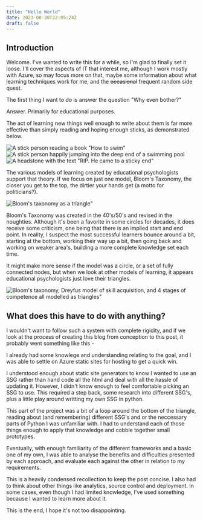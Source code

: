 ```yaml
---
title: "Hello World"
date: 2023-08-30T22:05:24Z
draft: false
---
```

Introduction
------------
Welcome.
I've wanted to write this for a while, so I'm glad to finally set it loose.
I'll cover the aspects of IT that interest me, although I work mostly with Azure, so may focus more on that, maybe some information about what learning techniques work for me, and the ~~occasional~~ frequent random side quest.

The first thing I want to do is answer the question "Why even bother?"

Answer. Primarily for educational purposes.

The act of learning new things well enough to write about them is far more effective than simply reading and hoping enough sticks, as demonstrated below.

![A stick person reading a book "How to swim"](/hello-world/01.png)
![A stick person happily jumping into the deep end of a swimming pool](/hello-world/02.png)
![A headstone with the text "RIP. He came to a sticky end"](/hello-world/03.png)

The various models of learning created by educational psychologists support that theory. If we focus on just one model, Bloom's Taxonomy, the closer you get to the top, the dirtier your hands get (a motto for politicians?).

![Bloom's taxonomy as a triangle"](/hello-world/bloomstaxonomy.JPG)

Bloom's Taxonomy was created in the 40's/50's and revised in the noughties. Although it's been a favorite in some circles for decades, it does receive some criticism, one being that there is an implied start and end point. In reality, I suspect the most successful learners bounce around a bit, starting at the bottom, working their way up a bit, then going back and working on weaker area's, building a more complete knowledge set each time.

It might make more sense if the model was a circle, or a set of fully connected nodes, but when we look at other models of learning, it appears educational psychologists just love their triangles.

![Bloom's taxonomy, Dreyfus model of skill acquisition, and 4 stages of competence all modelled as triangles"](/hello-world/allthetriangles.JPG)

What does this have to do with anything?
-------
I wouldn't want to follow such a system with complete rigidity, and if we look at the process of creating this blog from conception to this post, it probably went something like this - 

I already had some knowlege and understanding relating to the goal, and I was able to settle on Azure static sites for hosting to get a quick win.

I understood enough about static site generators to know I wanted to use an SSG rather than hand code all the html and deal with all the hassle of updating it.  However, I didn't know enough to feel comfortable picking an SSG to use. This required a step back, some research into different SSG's, plus a little play around writting my own SSG in python.

This part of the project was a bit of a loop around the bottom of the triangle, reading about (and remembering) different SSG's and or the neccessary parts of Python I was unfamiliar with. I had to understand each of those things enough to apply that knowledge and cobble together small prototypes.

Eventually, with enough familiarity of the different frameworks and a basic one of my own, I was able to analyse the benefits and difficulties presented by each approach, and evaluate each against the other in relation to my requirements.

This is a heavily condensed recollection to keep the post concise. I also had to think about other things like analytics, source control and deployment. In some cases, even though I had limited knowledge, I've used something because I wanted to learn more about it.

This is the end, I hope it's not too disappointing.

